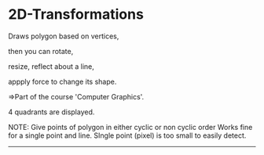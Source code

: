 # 2D-Transformations
Draws polygon based on vertices,

then you can rotate, 

resize, reflect about a line,

appply force to change its shape.

=>Part of the course 'Computer Graphics'.

4 quadrants are displayed.

NOTE: Give points of polygon in either cyclic or non cyclic order
Works fine for a single point and line. SIngle point (pixel) is too small to easily detect.
*********************************************
